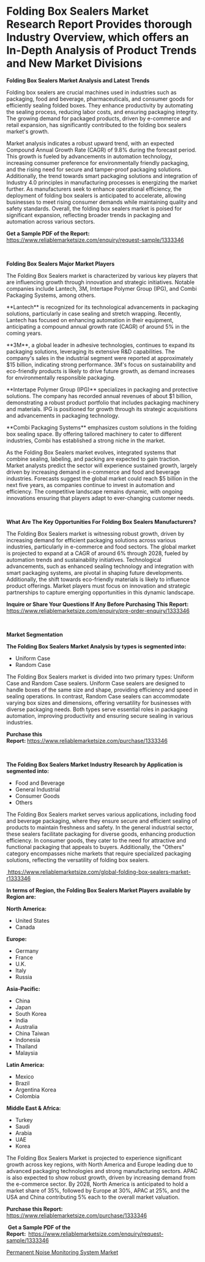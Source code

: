 <p><h1>Folding Box Sealers Market Research Report Provides thorough Industry Overview, which offers an In-Depth Analysis of Product Trends and New Market Divisions</h1></p><p><strong>Folding Box Sealers Market Analysis and Latest Trends</strong></p>
<p><p>Folding box sealers are crucial machines used in industries such as packaging, food and beverage, pharmaceuticals, and consumer goods for efficiently sealing folded boxes. They enhance productivity by automating the sealing process, reducing labor costs, and ensuring packaging integrity. The growing demand for packaged products, driven by e-commerce and retail expansion, has significantly contributed to the folding box sealers market's growth.</p><p>Market analysis indicates a robust upward trend, with an expected Compound Annual Growth Rate (CAGR) of 9.8% during the forecast period. This growth is fueled by advancements in automation technology, increasing consumer preference for environmentally friendly packaging, and the rising need for secure and tamper-proof packaging solutions. Additionally, the trend towards smart packaging solutions and integration of Industry 4.0 principles in manufacturing processes is energizing the market further. As manufacturers seek to enhance operational efficiency, the deployment of folding box sealers is anticipated to accelerate, allowing businesses to meet rising consumer demands while maintaining quality and safety standards. Overall, the folding box sealers market is poised for significant expansion, reflecting broader trends in packaging and automation across various sectors.</p></p>
<p><strong>Get a Sample PDF of the Report:&nbsp;</strong> <a href="https://www.reliablemarketsize.com/enquiry/request-sample/1333346?utm_campaign=3094&utm_medium=2&utm_source=Github&utm_content=ia&utm_term=24032025&utm_id=folding-box-sealers">https://www.reliablemarketsize.com/enquiry/request-sample/1333346</a></p>
<p>&nbsp;</p>
<p><strong>Folding Box Sealers Major Market Players</strong></p>
<p><p>The Folding Box Sealers market is characterized by various key players that are influencing growth through innovation and strategic initiatives. Notable companies include Lantech, 3M, Intertape Polymer Group (IPG), and Combi Packaging Systems, among others.</p><p>**Lantech** is recognized for its technological advancements in packaging solutions, particularly in case sealing and stretch wrapping. Recently, Lantech has focused on enhancing automation in their equipment, anticipating a compound annual growth rate (CAGR) of around 5% in the coming years.</p><p>**3M**, a global leader in adhesive technologies, continues to expand its packaging solutions, leveraging its extensive R&D capabilities. The company's sales in the industrial segment were reported at approximately $15 billion, indicating strong performance. 3M's focus on sustainability and eco-friendly products is likely to drive future growth, as demand increases for environmentally responsible packaging.</p><p>**Intertape Polymer Group (IPG)** specializes in packaging and protective solutions. The company has recorded annual revenues of about $1 billion, demonstrating a robust product portfolio that includes packaging machinery and materials. IPG is positioned for growth through its strategic acquisitions and advancements in packaging technology.</p><p>**Combi Packaging Systems** emphasizes custom solutions in the folding box sealing space. By offering tailored machinery to cater to different industries, Combi has established a strong niche in the market.</p><p>As the Folding Box Sealers market evolves, integrated systems that combine sealing, labeling, and packing are expected to gain traction. Market analysts predict the sector will experience sustained growth, largely driven by increasing demand in e-commerce and food and beverage industries. Forecasts suggest the global market could reach $5 billion in the next five years, as companies continue to invest in automation and efficiency. The competitive landscape remains dynamic, with ongoing innovations ensuring that players adapt to ever-changing customer needs.</p></p>
<p>&nbsp;</p>
<p><strong>What Are The Key Opportunities For Folding Box Sealers Manufacturers?</strong></p>
<p><p>The Folding Box Sealers market is witnessing robust growth, driven by increasing demand for efficient packaging solutions across various industries, particularly in e-commerce and food sectors. The global market is projected to expand at a CAGR of around 6% through 2028, fueled by automation trends and sustainability initiatives. Technological advancements, such as enhanced sealing technology and integration with smart packaging systems, are pivotal in shaping future developments. Additionally, the shift towards eco-friendly materials is likely to influence product offerings. Market players must focus on innovation and strategic partnerships to capture emerging opportunities in this dynamic landscape.</p></p>
<p><strong>Inquire or Share Your Questions If Any Before Purchasing This Report:</strong> <a href="https://www.reliablemarketsize.com/enquiry/pre-order-enquiry/1333346?utm_campaign=3094&utm_medium=2&utm_source=Github&utm_content=ia&utm_term=24032025&utm_id=folding-box-sealers">https://www.reliablemarketsize.com/enquiry/pre-order-enquiry/1333346</a></p>
<p>&nbsp;</p>
<p><strong>Market Segmentation</strong></p>
<p><strong>The Folding Box Sealers Market Analysis by types is segmented into:</strong></p>
<p><ul><li>Uniform Case</li><li>Random Case</li></ul></p>
<p><p>The Folding Box Sealers market is divided into two primary types: Uniform Case and Random Case sealers. Uniform Case sealers are designed to handle boxes of the same size and shape, providing efficiency and speed in sealing operations. In contrast, Random Case sealers can accommodate varying box sizes and dimensions, offering versatility for businesses with diverse packaging needs. Both types serve essential roles in packaging automation, improving productivity and ensuring secure sealing in various industries.</p></p>
<p><strong>Purchase this Report:&nbsp;</strong><a href="https://www.reliablemarketsize.com/purchase/1333346?utm_campaign=3094&utm_medium=2&utm_source=Github&utm_content=ia&utm_term=24032025&utm_id=folding-box-sealers">https://www.reliablemarketsize.com/purchase/1333346</a></p>
<p>&nbsp;</p>
<p><strong>The Folding Box Sealers Market Industry Research by Application is segmented into:</strong></p>
<p><ul><li>Food and Beverage</li><li>General Industrial</li><li>Consumer Goods</li><li>Others</li></ul></p>
<p><p>The Folding Box Sealers market serves various applications, including food and beverage packaging, where they ensure secure and efficient sealing of products to maintain freshness and safety. In the general industrial sector, these sealers facilitate packaging for diverse goods, enhancing production efficiency. In consumer goods, they cater to the need for attractive and functional packaging that appeals to buyers. Additionally, the "Others" category encompasses niche markets that require specialized packaging solutions, reflecting the versatility of folding box sealers.</p></p>
<p><a href="https://www.reliablemarketsize.com/global-folding-box-sealers-market-r1333346?utm_campaign=3094&utm_medium=2&utm_source=Github&utm_content=ia&utm_term=24032025&utm_id=folding-box-sealers">&nbsp;https://www.reliablemarketsize.com/global-folding-box-sealers-market-r1333346</a></p>
<p><strong>In terms of Region, the Folding Box Sealers Market Players available by Region are:</strong></p>
<p>
    <p> <strong> North America: </strong>
        <ul>
            <li>United States</li>
            <li>Canada</li>
        </ul>
        </p> 
    <p> <strong> Europe: </strong>
        <ul>
            <li>Germany</li>
            <li>France</li>
            <li>U.K.</li>
            <li>Italy</li>
            <li>Russia</li>
        </ul>
        </p> 
    <p> <strong> Asia-Pacific: </strong>
        <ul>
            <li>China</li>
            <li>Japan</li>
            <li>South Korea</li>
            <li>India</li>
            <li>Australia</li>
            <li>China Taiwan</li>
            <li>Indonesia</li>
            <li>Thailand</li>
            <li>Malaysia</li>
        </ul>
        </p> 
    <p> <strong> Latin America: </strong>
        <ul>
            <li>Mexico</li>
            <li>Brazil</li>
            <li>Argentina Korea</li>
            <li>Colombia</li>
        </ul>
        </p> 
    <p> <strong> Middle East & Africa: </strong>
        <ul>
            <li>Turkey</li>
            <li>Saudi</li>
            <li>Arabia</li>
            <li>UAE</li>
            <li>Korea</li>
        </ul>
    </p>
    </p>
<p><p>The Folding Box Sealers Market is projected to experience significant growth across key regions, with North America and Europe leading due to advanced packaging technologies and strong manufacturing sectors. APAC is also expected to show robust growth, driven by increasing demand from the e-commerce sector. By 2028, North America is anticipated to hold a market share of 35%, followed by Europe at 30%, APAC at 25%, and the USA and China contributing 5% each to the overall market valuation.</p></p>
<p><strong>Purchase this Report: </strong><a href="https://www.reliablemarketsize.com/purchase/1333346?utm_campaign=3094&utm_medium=2&utm_source=Github&utm_content=ia&utm_term=24032025&utm_id=folding-box-sealers">https://www.reliablemarketsize.com/purchase/1333346</a></p>
<p>&nbsp;<strong>Get a Sample PDF of the Report:&nbsp;&nbsp;</strong><a href="https://www.reliablemarketsize.com/enquiry/request-sample/1333346?utm_campaign=3094&utm_medium=2&utm_source=Github&utm_content=ia&utm_term=24032025&utm_id=folding-box-sealers">https://www.reliablemarketsize.com/enquiry/request-sample/1333346</a></p>
<p><strong></strong></p>
<p><p><a href="https://github.com/lizonbochil23/Market-Research-Report-List-1/blob/main/permanent-noise-monitoring-system-market.md?utm_campaign=3094&utm_medium=2&utm_source=Github&utm_content=ia&utm_term=24032025&utm_id=folding-box-sealers">Permanent Noise Monitoring System Market</a></p></p>